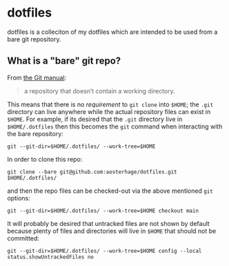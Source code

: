 # dotfiles
dotfiles is a colleciton of my dotfiles which are intended to be used from a bare git repository.

## What is a "bare" git repo?
From [the Git manual](https://git-scm.com/book/en/v2/Git-on-the-Server-Getting-Git-on-a-Server):

> a repository that doesn’t contain a working directory.

This means that there is no *requirement* to `git clone` into `$HOME`; the `.git` directory can live anywhere while the actual repository files can exist in `$HOME`.
For example, if its desired that the `.git` directory live in `$HOME/.dotfiles` then this becomes the `git` command when interacting with the bare repository:

```
git --git-dir=$HOME/.dotfiles/ --work-tree=$HOME
```

In order to clone this repo:

```
git clone --bare git@github.com:aosterhage/dotfiles.git $HOME/.dotfiles/
```

and then the repo files can be checked-out via the above mentioned `git` options:

```
git --git-dir=$HOME/.dotfiles/ --work-tree=$HOME checkout main
```

It will probably be desired that untracked files are not shown by default because plenty of files and directories will live in `$HOME` that should not be committed:

```
git --git-dir=$HOME/.dotfiles/ --work-tree=$HOME config --local status.showUntrackedFiles no
```
